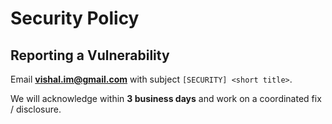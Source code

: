 # Security Policy

## Reporting a Vulnerability
Email **vishal.im@gmail.com** with subject `[SECURITY] <short title>`.

We will acknowledge within **3 business days** and work on a coordinated fix /
disclosure.
